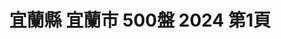 ---
title: "宜蘭縣 宜蘭市 500盤 2024 第1頁"
description: "宜蘭縣 宜蘭市 500盤 2024 獲獎餐廳 第1頁"
keywords:
  - 美食競賽
  - 台灣美食
  - 美食精選
datePublished: "2025-06-30"
dateModified: "2025-07-03"
city: "宜蘭縣"
district: "宜蘭市"
award: "500盤"
year: "2024"
page: 1
count: 3

restaurants:
  - name: "紅樓中餐廳"
    city: "宜蘭縣"
    district: "宜蘭市"
    address: "宜蘭縣宜蘭市民權路二段36號6樓"
    phone: "039101011"
    geo: "24.753691685363968, 121.75025374373382"
    link: "宜蘭縣/宜蘭市/紅樓中餐廳"
    google_map: "https://maps.app.goo.gl/3ndJ711xV9VrfVrH7"
    footinder: "https://footinder.com.tw/%E5%AE%9C%E8%98%AD%E7%B8%A3%E5%AE%9C%E8%98%AD%E5%B8%82/86/"
    award:
    - name: "500盤"
      year: "2024"
  - name: "蜀香四川鮮魚火鍋"
    city: "宜蘭縣"
    district: "宜蘭市"
    address: "宜蘭縣宜蘭市新興路117號"
    phone: "0920938107"
    geo: "24.761584382284113, 121.75684242558307"
    link: "宜蘭縣/宜蘭市/蜀香四川鮮魚火鍋"
    google_map: "https://maps.app.goo.gl/9Kd9zYXcBoYpLxRY8"
    footinder: "https://footinder.com.tw/%E5%AE%9C%E8%98%AD%E7%B8%A3%E5%AE%9C%E8%98%AD%E5%B8%82/102230/"
    award:
    - name: "500盤"
      year: "2024"
  - name: "Slobber囍伯美式餐廳(暫時關閉)"
    city: "宜蘭縣"
    district: "宜蘭市"
    address: "宜蘭縣宜蘭市舊城東路40號"
    phone: "039361682"
    geo: "24.757430960307346, 121.75652721377436"
    link: "宜蘭縣/宜蘭市/Slobber囍伯美式餐廳_暫時關閉_"
    google_map: "https://maps.app.goo.gl/dtbDKcZzkKSFfLGy7"
    footinder: "https://footinder.com.tw/%E5%AE%9C%E8%98%AD%E7%B8%A3%E5%AE%9C%E8%98%AD%E5%B8%82/1044/"
    award:
    - name: "500盤"
      year: "2024"
---
